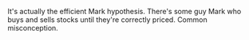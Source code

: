 It's actually the efficient Mark hypothesis. There's some guy Mark who buys and sells stocks until they're correctly priced. Common misconception.

